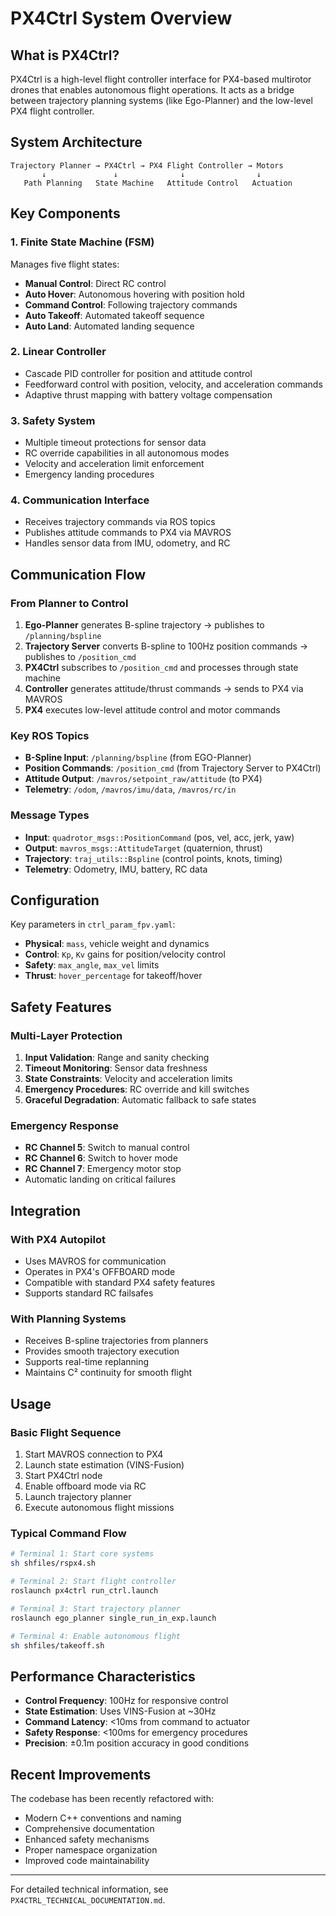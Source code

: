 # PX4Ctrl System Overview

## What is PX4Ctrl?

PX4Ctrl is a high-level flight controller interface for PX4-based multirotor drones that enables autonomous flight operations. It acts as a bridge between trajectory planning systems (like Ego-Planner) and the low-level PX4 flight controller.

## System Architecture

```
Trajectory Planner → PX4Ctrl → PX4 Flight Controller → Motors
       ↓               ↓              ↓                ↓
   Path Planning   State Machine   Attitude Control   Actuation
```

## Key Components

### 1. Finite State Machine (FSM)
Manages five flight states:
- **Manual Control**: Direct RC control
- **Auto Hover**: Autonomous hovering with position hold
- **Command Control**: Following trajectory commands
- **Auto Takeoff**: Automated takeoff sequence
- **Auto Land**: Automated landing sequence

### 2. Linear Controller
- Cascade PID controller for position and attitude control
- Feedforward control with position, velocity, and acceleration commands
- Adaptive thrust mapping with battery voltage compensation

### 3. Safety System
- Multiple timeout protections for sensor data
- RC override capabilities in all autonomous modes
- Velocity and acceleration limit enforcement
- Emergency landing procedures

### 4. Communication Interface
- Receives trajectory commands via ROS topics
- Publishes attitude commands to PX4 via MAVROS
- Handles sensor data from IMU, odometry, and RC

## Communication Flow

### From Planner to Control
1. **Ego-Planner** generates B-spline trajectory → publishes to `/planning/bspline`
2. **Trajectory Server** converts B-spline to 100Hz position commands → publishes to `/position_cmd`
3. **PX4Ctrl** subscribes to `/position_cmd` and processes through state machine
4. **Controller** generates attitude/thrust commands → sends to PX4 via MAVROS
5. **PX4** executes low-level attitude control and motor commands

### Key ROS Topics
- **B-Spline Input**: `/planning/bspline` (from EGO-Planner)
- **Position Commands**: `/position_cmd` (from Trajectory Server to PX4Ctrl)
- **Attitude Output**: `/mavros/setpoint_raw/attitude` (to PX4)
- **Telemetry**: `/odom`, `/mavros/imu/data`, `/mavros/rc/in`

### Message Types
- **Input**: `quadrotor_msgs::PositionCommand` (pos, vel, acc, jerk, yaw)
- **Output**: `mavros_msgs::AttitudeTarget` (quaternion, thrust)
- **Trajectory**: `traj_utils::Bspline` (control points, knots, timing)
- **Telemetry**: Odometry, IMU, battery, RC data

## Configuration

Key parameters in `ctrl_param_fpv.yaml`:
- **Physical**: `mass`, vehicle weight and dynamics
- **Control**: `Kp`, `Kv` gains for position/velocity control  
- **Safety**: `max_angle`, `max_vel` limits
- **Thrust**: `hover_percentage` for takeoff/hover

## Safety Features

### Multi-Layer Protection
1. **Input Validation**: Range and sanity checking
2. **Timeout Monitoring**: Sensor data freshness
3. **State Constraints**: Velocity and acceleration limits
4. **Emergency Procedures**: RC override and kill switches
5. **Graceful Degradation**: Automatic fallback to safe states

### Emergency Response
- **RC Channel 5**: Switch to manual control
- **RC Channel 6**: Switch to hover mode
- **RC Channel 7**: Emergency motor stop
- Automatic landing on critical failures

## Integration

### With PX4 Autopilot
- Uses MAVROS for communication
- Operates in PX4's OFFBOARD mode
- Compatible with standard PX4 safety features
- Supports standard RC failsafes

### With Planning Systems
- Receives B-spline trajectories from planners
- Provides smooth trajectory execution
- Supports real-time replanning
- Maintains C² continuity for smooth flight

## Usage

### Basic Flight Sequence
1. Start MAVROS connection to PX4
2. Launch state estimation (VINS-Fusion)
3. Start PX4Ctrl node
4. Enable offboard mode via RC
5. Launch trajectory planner
6. Execute autonomous flight missions

### Typical Command Flow
```bash
# Terminal 1: Start core systems
sh shfiles/rspx4.sh

# Terminal 2: Start flight controller
roslaunch px4ctrl run_ctrl.launch

# Terminal 3: Start trajectory planner  
roslaunch ego_planner single_run_in_exp.launch

# Terminal 4: Enable autonomous flight
sh shfiles/takeoff.sh
```

## Performance Characteristics

- **Control Frequency**: 100Hz for responsive control
- **State Estimation**: Uses VINS-Fusion at ~30Hz
- **Command Latency**: <10ms from command to actuator
- **Safety Response**: <100ms for emergency procedures
- **Precision**: ±0.1m position accuracy in good conditions

## Recent Improvements

The codebase has been recently refactored with:
- Modern C++ conventions and naming
- Comprehensive documentation
- Enhanced safety mechanisms  
- Proper namespace organization
- Improved code maintainability

---

For detailed technical information, see `PX4CTRL_TECHNICAL_DOCUMENTATION.md`.